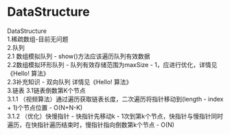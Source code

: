 # DataStructure
DataStructure  
1.稀疏数组-目前无问题  
2.队列  
2.1 数组模拟队列 - show()方法应该遍历队列有效数据  
2.2数组模拟环形队列 - 队列有效存储范围为maxSize - 1，应进行优化，详情见《Hello! 算法》   
2.3补充知识 - 双向队列 详情见《Hello! 算法》  
3.链表
3.1链表倒数第K个节点    
3.1.1 （视频算法）通过遍历获取链表长度，二次遍历将指针移动到(length - index + 1)个节点位置 - O(N+N-K)   
3.1.2 （优化）快慢指针 - 快指针先移动k - 1次到第k个节点，快指针与慢指针同时遍历，在快指针遍历结束时，慢指针指向倒数第k个节点 - O(N)   










